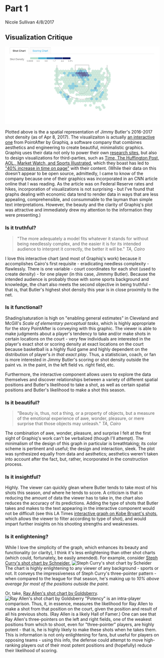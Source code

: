 Part 1
================
Nicole Sullivan
4/8/2017

Visualization Critique
----------------------

![Butler's interactive shot chart](butler_shots.png)

Plotted above is the a spatial representation of Jimmy Butler's 2016-2017 shot density (as of Apr 8, 2017). The visualizaiton is actually [an interactive one](http://basketball-players.pointafter.com/l/379/Jimmy-Butler#Shot%20Chart&s=33AFDV) from PointAfter by Graphiq, a software company that combines aesthetics and engineering to create beautiful, minimalistic graphics. Graphiq uses their data not only to power their own [research sites](https://www.graphiq.com/researcher-solutions), but also to design visualizations for third-parties, such as [Time, The Huffington Post, AOL., Market Watch, and Sports Illustrated](https://www.graphiq.com/enterprise-solutions), which they boast has led to ["40% increase in time on page"](https://www.graphiq.com/enterprise-solutions) with their content. (While their data on this doesn't appear to be open source, admittedly, I came to know of the company because one of their graphics was incorporated in an CNN article online that I was reading. As the article was on Federal Reserve rates and hikes, incorporation of visualizations is not surprising - but I've found that graphs dealing with economic data tend to render data in ways that are less appealing, comprehensible, and consummable to the layman than simple text interpretations. However, the beauty and the clarity of Graphiq's plot was attractive and immediately drew my attention to the information they were presenting.)

### Is it truthful?

> "The more adequately a model fits whatever it stands for without being needlessly complex, and the easier it is for its intended audience to interpret it correctly, the better it will be." *TA, Cairo*

I love this interactive chart (and most of Graphiq's work) because it accomplishes Cairo's first requisite - eradicating needless complexity - flawlessly. There is one variable - court coordinates for each shot (used to create density) - for one player (in this case, Jimmmy Butler). Because the intended audience is probably those with some sports background and knowledge, the chart also meets the second objective in being truthful - that is, that Butler's highest shot density this year is in close proximity to the net.

### Is it functional?

Shading/saturation is high on "enabling general estimates" in Cleveland and McGill's *Scale of elementary perceptual tasks*, which is highly appropriate for the story PointAfter is conveying with this graphic. The viewer is able to make judgments about a player's tendency to take and/or make shots in certain locations on the court - very few individuals are interested in the player's exact shot or scoring density at exact locations on the court because basketball is a highly fluid game and highly dependent on the distribution of player's *in that exact play*. Thus, a statistician, coach, or fan is more interested in Jimmy Butler's scoring or shot density outside the paint vs. in the paint, in the left field vs. right field, etc.

Furthermore, the interactive component allows users to explore the data themselves and discover relationships between a variety of different spatial positions and Butler's likelihood to take a shot, as well as certain spatial positions and Butler's likelihood to make a shot this season.

### Is it beautiful?

> "Beauty is, thus, not a thing, or a property of objects, but a measure of the emotional experience of awe, wonder, pleasure, or mere surprise that those objects may unleash." *TA, Cairo*

The combination of awe, wonder, pleasure, and surprise I felt at the first sight of Graphiq's work can't be verbalized (though I'll attempt). The minimalism of the design of this graph in particular is breathtaking; its color scheme is pertinent and useful; the design and interaction, sleek. The plot was synthesized equally from data and aesthetics; aesthetics weren't taken into account after the fact, but, rather, incorporated in the construction process.

### Is it insightful?

Highly. The viewer can quickly glean where Butler tends to take most of his shots this season, *and* where he tends to score. A criticism is that in reducing the amount of data the viewer has to take in, the chart also reduces the accuracy of its predictions. Adding the type of shots that Butler takes and makes to the text appearing in the interactive component would not be difficult (see this LA Times [interactive graph on Kobe Bryant's shots](http://graphics.latimes.com/kobe-every-shot-ever/), which allows the viewer to filter according to type of shot), and would impart further insights on his shooting strengths and weaknesses.

### Is it enlightening?

While I love the simplicity of the graph, which enhances its beauty and functionality (or clarity), I think it's less enlightening than other shot charts (which could, fortunately, be easily amended). For example, consider [Steph Curry's shot chart by Schneider.](http://toddwschneider.com/posts/ballr-interactive-nba-shot-charts-with-r-and-shiny/)
![Steph Curry's shot chart by Scheider](http://toddwschneider.com/data/ballr/stephen-curry-2015-16-shot-chart-hexagonal.png)
The chart is highly enlightening to any viewer of any background - sports or not. It conveys the impressiveness of Steph Curry's three-pointer pattern - when compared to the league for that season, he's making up to *10% above average for most of the positions outside the paint*.

Or, take, [Ray Allen's shot chart by Goldsberry](https://www.wired.com/2014/10/faster-higher-stronger/).
![Ray Allen's shot chart by Goldsberry](https://assets.wired.com/photos/w_1032/wp-content/uploads/2014/09/ff_mccluskyexcerptgallery_f.jpg)
"Potency" is an intra-player comparison. Thus, it, in essence, measures the likelihood for Ray Allen to make a shot from that position on the court, given the position and result of all his previous shots. (Ray Allen is a likely Hall of Famer.) One can see that Ray Allen's three-pointers on the left and right fields, one of the weakest positions from which to shoot, even for "three-pointer" players, are highly potent - that is, he is highly likely to make these shots when he takes them. This is information is not only enlightening for fans, but useful for players on opposing teams - using this info, the defense could attempt to move high-ranking players out of their most potent positions and (hopefully) reduce their likelihood of scoring.
